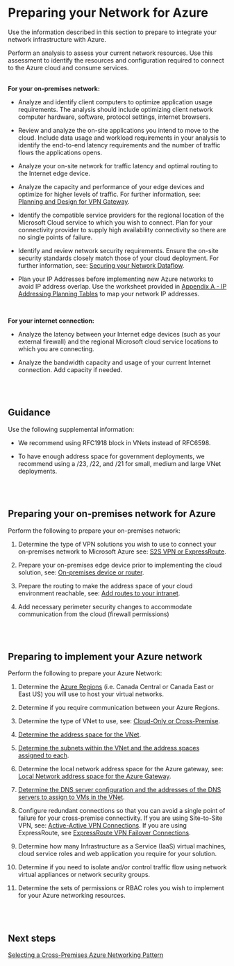 # Preparing your Network for Azure
Use the information described in this section to prepare to integrate your network infrastructure with Azure.  

Perform an analysis to assess your current network resources. Use this assessment to identify the resources and configuration required to connect to the Azure cloud and consume services.
<br />
<br />

**For your on-premises network:**
- Analyze and identify client computers to optimize application usage requirements. The analysis should include optimizing client network computer hardware, software, protocol settings, internet browsers.

- Review and analyze the on-site applications you intend to move to the cloud. Include data usage and workload requirements in your analysis to identify the end-to-end latency requirements and the number of traffic flows the applications opens. 
- Analyze your on-site network for traffic latency and optimal routing to the Internet edge device.
- Analyze the capacity and performance of your edge devices and optimize for higher levels of traffic. For further information, see: [Planning and Design for VPN Gateway](https://docs.microsoft.com/en-us/azure/vpn-gateway/vpn-gateway-plan-design).
- Identify the compatible service providers for the regional location of the Microsoft Cloud service to which you wish to connect. Plan for your connectivity provider to supply high availability connectivity so there are no single points of failure. 
- Identify and review network security requirements. Ensure the on-site security standards closely match those of your cloud deployment. For further information, see: [Securing your Network Dataflow](https://github.com/nmcgregor/Azure-Networking/blob/master/4.0-Securing-your-Network-Dataflow.md).
- Plan your IP Addresses before implementing new Azure networks to avoid IP address overlap. Use the worksheet provided in [Appendix A - IP Addressing Planning Tables](https://github.com/nmcgregor/Azure-Networking/blob/master/Appendix-A:-IP-Addressing-Planning-Tables.md) to map your network IP addresses.
<br />

**For your internet connection:**
- Analyze the latency between your Internet edge devices (such as your external firewall) and the regional Microsoft cloud service locations to which you are connecting.

- Analyze the bandwidth capacity and usage of your current Internet connection. Add capacity if needed. 
<br />
<br />

## Guidance
Use the following supplemental information:
- We recommend using RFC1918 block in VNets instead of RFC6598. 
	
- To have enough address space for government deployments, we recommend using a /23, /22, and /21 for small, medium and large VNet deployments. 
<br />
<br />

## Preparing your on-premises network for Azure
Perform the following to prepare your on-premises network:

 1. Determine the type of VPN solutions you wish to use to connect your on-premises network to Microsoft Azure see: [S2S VPN or ExpressRoute](https://docs.microsoft.com/en-us/office365/enterprise/designing-networking-for-microsoft-azure-iaas#step-1-determine-the-cross-premises-connection-to-the-vnet-s2s-vpn-or-expressroute). 
	
 2. Prepare your on-premises edge device prior to implementing the cloud solution, see: [On-premises device or router](https://docs.microsoft.com/en-us/office365/enterprise/designing-networking-for-microsoft-azure-iaas#step-2-determine-the-on-premises-vpn-device-or-router). 
	
 3. Prepare the routing to make the address space of your cloud environment reachable, see: [Add routes to your intranet](https://docs.microsoft.com/en-us/office365/enterprise/designing-networking-for-microsoft-azure-iaas#step-3-add-routes-to-your-intranet-to-make-the-address-space-of-the-vnet-reachable). 
	
 4. Add necessary perimeter security changes to accommodate communication from the cloud (firewall permissions)
<br />
<br />
 
## Preparing to implement your Azure network
Perform the following to prepare your Azure Network:
 1. Determine the [Azure Regions](https://azure.microsoft.com/en-ca/global-infrastructure/geographies/) (i.e. Canada Central or Canada East or East US) you will use to host your virtual networks.
	
 2. Determine if you require communication between your Azure Regions.
	
 3. Determine the type of VNet to use, see: [Cloud-Only or Cross-Premise](https://docs.microsoft.com/en-us/office365/enterprise/designing-networking-for-microsoft-azure-iaas#step-3-determine-the-type-of-vnet-cloud-only-or-cross-premises).
	
 4. [Determine the address space for the VNet](https://docs.microsoft.com/en-us/office365/enterprise/designing-networking-for-microsoft-azure-iaas#step-4-determine-the-address-space-of-the-vnet). 
	
 5. [Determine the subnets within the VNet and the address spaces assigned to each](https://docs.microsoft.com/en-us/office365/enterprise/designing-networking-for-microsoft-azure-iaas#step-5-determine-the-subnets-within-the-vnet-and-the-address-spaces-assigned-to-each).
	
 6. Determine the local network address space for the Azure gateway, see: [Local Network address space for the Azure Gateway](https://docs.microsoft.com/en-us/office365/enterprise/designing-networking-for-microsoft-azure-iaas#step-5-determine-the-local-network-address-space-for-the-azure-gateway).
	
 7. [Determine the DNS server configuration and the addresses of the DNS servers to assign to VMs in the VNet](https://docs.microsoft.com/en-us/office365/enterprise/designing-networking-for-microsoft-azure-iaas#step-6-determine-the-dns-server-configuration-and-the-addresses-of-the-dns-servers-to-assign-to-vms-in-the-vnet).
	
 8. Configure redundant connections so that you can avoid a single point of failure for your cross-premise connectivity. If you are using Site-to-Site VPN, see: [Active-Active VPN Connections](https://docs.microsoft.com/en-us/azure/vpn-gateway/vpn-gateway-activeactive-rm-powershell). If you are using ExpressRoute, see [ExpressRoute VPN Failover Connections](https://docs.microsoft.com/en-us/azure/expressroute/expressroute-howto-coexist-resource-manager?toc=%2fazure%2fvpn-gateway%2ftoc.json).
	
 9. Determine how many Infrastructure as a Service (IaaS) virtual machines, cloud service roles and web application you require for your solution.
	
 10. Determine if you need to isolate and/or control traffic flow using network virtual appliances or network security groups.
	
 11. Determine the sets of permissions or RBAC roles you wish to implement for your Azure networking resources.
 <br />
 <br />
 
## Next steps
[Selecting a Cross-Premises Azure Networking Pattern](2.0-Selecting-a-Cross-Premises-Azure-Networking-Pattern.md)
